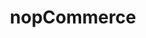 ---
draft: false
title: nopCommerce
content:
  id: nopcommerce
  name: nopCommerce
  website: https://www.nopcommerce.com
  short_description: nopCommerce is the most popular ASP.NET shopping cart in the world based on Microsoft technologies. Free and open-source eCommerce platform.
---